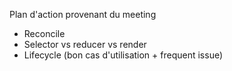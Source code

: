 Plan d'action provenant du meeting

-   Reconcile
-   Selector vs reducer vs render
-   Lifecycle (bon cas d'utilisation + frequent issue)
